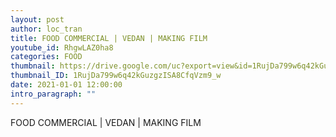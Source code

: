 ```yaml
---
layout: post
author: loc_tran
title: FOOD COMMERCIAL | VEDAN | MAKING FILM
youtube_id: RhgwLAZ0ha8
categories: FOOD
thumbnail: https://drive.google.com/uc?export=view&id=1RujDa799w6q42kGuzgzISA8CfqVzm9_w
thumbnail_ID: 1RujDa799w6q42kGuzgzISA8CfqVzm9_w
date: 2021-01-01 12:00:00
intro_paragraph: ""
---
```

FOOD COMMERCIAL | VEDAN | MAKING FILM

